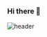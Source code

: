 ### Hi there 👋
![header](https://capsule-render.vercel.app/api?type=transparent&color=auto&height=400&section=header&text=JUN%20GITHUB&fontSize=90)
